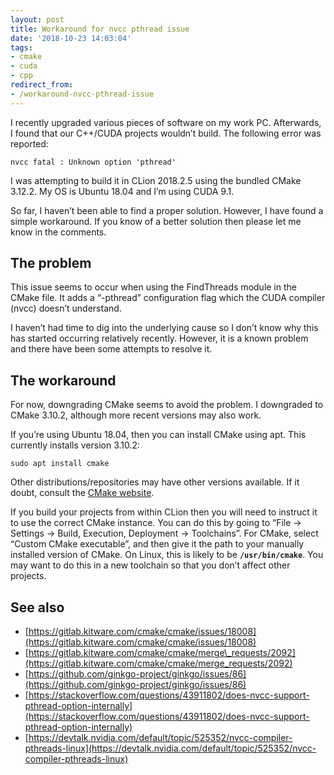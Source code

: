```yaml
---
layout: post
title: Workaround for nvcc pthread issue
date: '2018-10-23 14:03:04'
tags:
- cmake
- cuda
- cpp
redirect_from:
- /workaround-nvcc-pthread-issue
---
```


I recently upgraded various pieces of software on my work PC. Afterwards, I found that our C++/CUDA projects wouldn’t build. The following error was reported:

```
nvcc fatal : Unknown option 'pthread'
```

I was attempting to build it in CLion 2018.2.5 using the bundled CMake 3.12.2. My OS is Ubuntu 18.04 and I’m using CUDA 9.1.

So far, I haven’t been able to find a proper solution. However, I have found a simple workaround. If you know of a better solution then please let me know in the comments.

## The problem

This issue seems to occur when using the FindThreads module in the CMake file. It adds a “-pthread” configuration flag which the CUDA compiler (nvcc) doesn’t understand.

I haven’t had time to dig into the underlying cause so I don’t know why this has started occurring relatively recently. However, it is a known problem and there have been some attempts to resolve it.

## The workaround

For now, downgrading CMake seems to avoid the problem. I downgraded to CMake 3.10.2, although more recent versions may also work.

If you’re using Ubuntu 18.04, then you can install CMake using apt. This currently installs version 3.10.2:

```console
sudo apt install cmake
```

Other distributions/repositories may have other versions available. If it doubt, consult the [CMake website](https://cmake.org/).

If you build your projects from within CLion then you will need to instruct it to use the correct CMake instance. You can do this by going to “File &rarr; Settings &rarr; Build, Execution, Deployment &rarr; Toolchains”. For CMake, select “Custom CMake executable”, and then give it the path to your manually installed version of CMake. On Linux, this is likely to be **`/usr/bin/cmake`**. You may want to do this in a new toolchain so that you don’t affect other projects.

## See also

- [https://gitlab.kitware.com/cmake/cmake/issues/18008](https://gitlab.kitware.com/cmake/cmake/issues/18008)
- [https://gitlab.kitware.com/cmake/cmake/merge\_requests/2092](https://gitlab.kitware.com/cmake/cmake/merge_requests/2092)
- [https://github.com/ginkgo-project/ginkgo/issues/86](https://github.com/ginkgo-project/ginkgo/issues/86)
- [https://stackoverflow.com/questions/43911802/does-nvcc-support-pthread-option-internally](https://stackoverflow.com/questions/43911802/does-nvcc-support-pthread-option-internally)
- [https://devtalk.nvidia.com/default/topic/525352/nvcc-compiler-pthreads-linux](https://devtalk.nvidia.com/default/topic/525352/nvcc-compiler-pthreads-linux)
